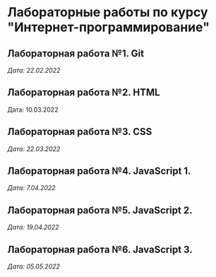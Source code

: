 # Лабораторные работы по курсу "Интернет-программирование"

## Лабораторная работа №1. Git

*Дата: 22.02.2022*

## Лабораторная работа №2. HTML

Дата: 10.03.2022

## Лабораторная работа №3. CSS

*Дата: 22.03.2022* 

## Лабораторная работа №4. JavaScript 1.

*Дата: 7.04.2022*

## Лабораторная работа №5. JavaScript 2.

*Дата: 19.04.2022*

## Лабораторная работа №6. JavaScript 3.

*Дата: 05.05.2022*
